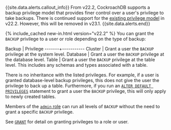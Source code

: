 {{site.data.alerts.callout_info}}
From v22.2, CockroachDB supports a backup privilege model that provides finer control over a user's privilege to take backups. There is continued support for the [existing privilege model](#existing-required-privileges) in v22.2. However, this will be removed in v23.1.
{{site.data.alerts.end}}

{% include_cached new-in.html version="v22.2" %} You can grant the `BACKUP` privilege to a user or role depending on the type of backup:

Backup | Privilege
-------+-----------
Cluster | Grant a user the `BACKUP` privilege at the system level.
Database | Grant a user the `BACKUP` privilege at the database level.
Table | Grant a user the `BACKUP` privilege at the table level. This includes any schemas and types associated with a table.

There is no inheritance with the listed privileges. For example, if a user is granted database-level backup privileges, this does not give the user the privilege to back up a table. Furthermore, if you run an [`ALTER DEFAULT PRIVILEGES`](alter-default-privileges.html) statement to grant a user the `BACKUP` privilege, this will only apply to newly created tables.

Members of the [`admin` role](security-reference/authorization.html#admin-role) can run all levels of `BACKUP` without the need to grant a specific `BACKUP` privilege.

See [`GRANT`](grant.html) for detail on granting privileges to a role or user.